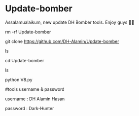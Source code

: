 # Update-bomber
Assalamualaikum, new update DH Bomber tools. Enjoy guys 🥀💞

rm -rf Update-bomber

git clone https://github.com/DH-Alamin/Update-bomber

ls

cd Update-bomber

ls

python V8.py

#tools username & password

username : DH Alamin Hasan

password : Dark-Hunter
